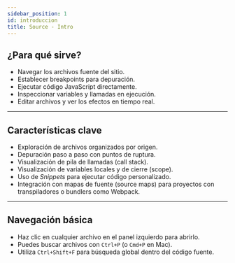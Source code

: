 ```yaml
---
sidebar_position: 1
id: introduccion
title: Source - Intro
---
```


## ¿Para qué sirve?

- Navegar los archivos fuente del sitio.
- Establecer breakpoints para depuración.
- Ejecutar código JavaScript directamente.
- Inspeccionar variables y llamadas en ejecución.
- Editar archivos y ver los efectos en tiempo real.

---

## Características clave

- Exploración de archivos organizados por origen.
- Depuración paso a paso con puntos de ruptura.
- Visualización de pila de llamadas (call stack).
- Visualización de variables locales y de cierre (scope).
- Uso de _Snippets_ para ejecutar código personalizado.
- Integración con mapas de fuente (source maps) para proyectos con transpiladores o bundlers como Webpack.

---

## Navegación básica

- Haz clic en cualquier archivo en el panel izquierdo para abrirlo.
- Puedes buscar archivos con `Ctrl+P` (o `Cmd+P` en Mac).
- Utiliza `Ctrl+Shift+F` para búsqueda global dentro del código fuente.
